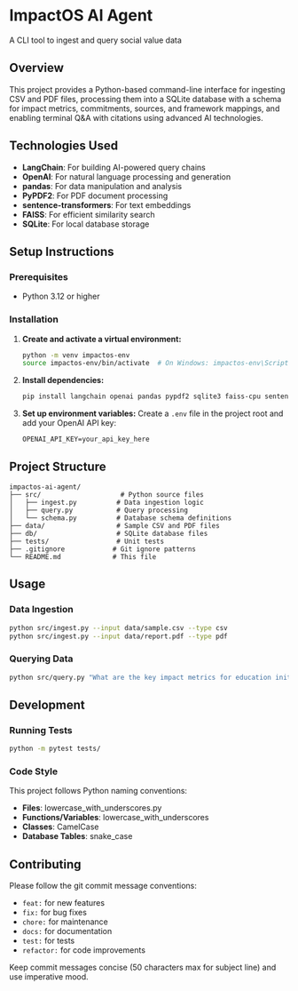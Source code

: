 # ImpactOS AI Agent

A CLI tool to ingest and query social value data

## Overview

This project provides a Python-based command-line interface for ingesting CSV and PDF files, processing them into a SQLite database with a schema for impact metrics, commitments, sources, and framework mappings, and enabling terminal Q&A with citations using advanced AI technologies.

## Technologies Used

- **LangChain**: For building AI-powered query chains
- **OpenAI**: For natural language processing and generation
- **pandas**: For data manipulation and analysis
- **PyPDF2**: For PDF document processing
- **sentence-transformers**: For text embeddings
- **FAISS**: For efficient similarity search
- **SQLite**: For local database storage

## Setup Instructions

### Prerequisites
- Python 3.12 or higher

### Installation

1. **Create and activate a virtual environment:**
   ```bash
   python -m venv impactos-env
   source impactos-env/bin/activate  # On Windows: impactos-env\Scripts\activate
   ```

2. **Install dependencies:**
   ```bash
   pip install langchain openai pandas pypdf2 sqlite3 faiss-cpu sentence-transformers
   ```

3. **Set up environment variables:**
   Create a `.env` file in the project root and add your OpenAI API key:
   ```
   OPENAI_API_KEY=your_api_key_here
   ```

## Project Structure

```
impactos-ai-agent/
├── src/                    # Python source files
│   ├── ingest.py          # Data ingestion logic
│   ├── query.py           # Query processing
│   └── schema.py          # Database schema definitions
├── data/                  # Sample CSV and PDF files
├── db/                    # SQLite database files
├── tests/                 # Unit tests
├── .gitignore            # Git ignore patterns
└── README.md             # This file
```

## Usage

### Data Ingestion
```bash
python src/ingest.py --input data/sample.csv --type csv
python src/ingest.py --input data/report.pdf --type pdf
```

### Querying Data
```bash
python src/query.py "What are the key impact metrics for education initiatives?"
```

## Development

### Running Tests
```bash
python -m pytest tests/
```

### Code Style
This project follows Python naming conventions:
- **Files**: lowercase_with_underscores.py
- **Functions/Variables**: lowercase_with_underscores
- **Classes**: CamelCase
- **Database Tables**: snake_case

## Contributing

Please follow the git commit message conventions:
- `feat:` for new features
- `fix:` for bug fixes
- `chore:` for maintenance
- `docs:` for documentation
- `test:` for tests
- `refactor:` for code improvements

Keep commit messages concise (50 characters max for subject line) and use imperative mood. 